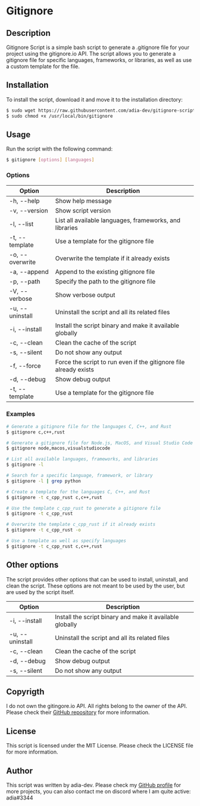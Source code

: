 # Gitignore

## Description

Gitignore Script is a simple bash script to generate a .gitignore file for your project using the gitignore.io API. The script allows you to generate a gitignore file for specific languages, frameworks, or libraries, as well as use a custom template for the file.

## Installation

To install the script, download it and move it to the installation directory:

```bash
$ sudo wget https://raw.githubusercontent.com/adia-dev/gitignore-script/main/gitignore.sh -O /usr/local/bin/gitignore
$ sudo chmod +x /usr/local/bin/gitignore
```

## Usage

Run the script with the following command:

```bash
$ gitignore [options] [languages]
```

### Options

| Option          | Description                                                       |
| --------------- | ----------------------------------------------------------------- |
| -h, --help      | Show help message                                                 |
| -v, --version   | Show script version                                               |
| -l, --list      | List all available languages, frameworks, and libraries           |
| -t, --template  | Use a template for the gitignore file                             |
| -o, --overwrite | Overwrite the template if it already exists                       |
| -a, --append    | Append to the existing gitignore file                             |
| -p, --path      | Specify the path to the gitignore file                            |
| -V, --verbose   | Show verbose output                                               |
| -u, --uninstall | Uninstall the script and all its related files                    |
| -i, --install   | Install the script binary and make it available globally          |
| -c, --clean     | Clean the cache of the script                                     |
| -s, --silent    | Do not show any output                                            |
| -f, --force     | Force the script to run even if the gitignore file already exists |
| -d, --debug     | Show debug output                                                 |
| -t, --template  | Use a template for the gitignore file                             |

### Examples

```bash
# Generate a gitignore file for the languages C, C++, and Rust
$ gitignore c,c++,rust

# Generate a gitignore file for Node.js, MacOS, and Visual Studio Code
$ gitignore node,macos,visualstudiocode

# List all available languages, frameworks, and libraries
$ gitignore -l

# Search for a specific language, framework, or library
$ gitignore -l | grep python

# Create a template for the languages C, C++, and Rust
$ gitignore -t c_cpp_rust c,c++,rust

# Use the template c_cpp_rust to generate a gitignore file
$ gitignore -t c_cpp_rust

# Overwrite the template c_cpp_rust if it already exists
$ gitignore -t c_cpp_rust -o

# Use a template as well as specify languages
$ gitignore -t c_cpp_rust c,c++,rust
```

## Other options

The script provides other options that can be used to install, uninstall, and clean the script. These options are not meant to be used by the user, but are used by the script itself.

| Option          | Description                                              |
| --------------- | -------------------------------------------------------- |
| -i, --install   | Install the script binary and make it available globally |
| -u, --uninstall | Uninstall the script and all its related files           |
| -c, --clean     | Clean the cache of the script                            |
| -d, --debug     | Show debug output                                        |
| -s, --silent    | Do not show any output                                   |

## Copyrigth

I do not own the gitingore.io API. All rights belong to the owner of the API.
Please check their [GitHub repository](https://github.com/toptal/gitignore.io) for more information.

## License

This script is licensed under the MIT License. Please check the LICENSE file for more information.

## Author

This script was written by adia-dev. Please check my [GitHub profile](https://github.com/adia-dev) for more projects, you can also contact me on discord where I am quite active: adia#3344
